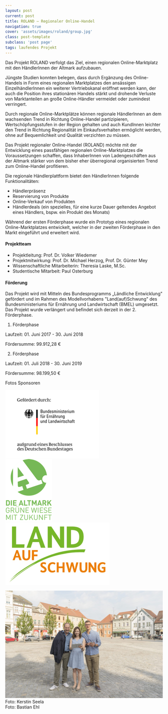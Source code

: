 ```yaml
---
layout: post
current: post
title: ROLAND – Regionaler Online-Handel
navigation: true
cover: 'assets/images/roland/group.jpg'
class: post-template
subclass: 'post page'
tags: laufendes Projekt
---
```


Das Projekt ROLAND verfolgt das Ziel, einen regionalen Online-Marktplatz mit den HändlerInnen der Altmark aufzubauen.

Jüngste Studien konnten belegen, dass durch Ergänzung des Online-Handels in Form eines regionalen Marktplatzes den ansässigen EinzelhändlerInnen ein weiterer Vertriebskanal eröffnet werden kann, der auch die Position ihres stationären Handels stärkt und drohende Verluste von Marktanteilen an große Online-Händler vermeidet oder zumindest verringert.

Durch regionale Online-Marktplätze können regionale HändlerInnen an dem wachsenden Trend in Richtung Online-Handel partizipieren, Wertschöpfungsstufen in der Region gehalten und auch KundInnen leichter den Trend in Richtung Regionalität im Einkaufsverhalten ermöglicht werden, ohne auf Bequemlichkeit und Qualität verzichten zu müssen.

Das Projekt regionaler Online-Handel (ROLAND) möchte mit der Entwicklung eines passfähigen regionalen Online-Marktplatzes die Voraussetzungen schaffen, dass InhaberInnen von Ladengeschäften aus der Altmark stärker von dem bisher eher überregional organisierten Trend zum Online-Handel profitieren.

Die regionale Händlerplattform bietet den HändlerInnen folgende Funktionalitäten:

- Händlerpräsenz
- Reservierung von Produkte
- Online-Verkauf von Produkten
- Händlerdeals (ein spezielles, für eine kurze Dauer geltendes Angebot eines Händlers, bspw. ein Produkt des Monats)

Während der ersten Förderphase wurde ein Prototyp eines regionalen Online-Marktplatzes entwickelt, welcher in der zweiten Förderphase in den Markt eingeführt und erweitert wird.

#### Projektteam
- Projektleitung: Prof. Dr. Volker Wiedemer
- Projektmitwirkung: Prof. Dr. Michael Herzog, Prof. Dr. Günter Mey
- Wissenschaftliche Mitarbeiterin: Theresia Laske, M.Sc.
- Studentische Mitarbeit: Paul Osterburg

#### Förderung

Das Projekt wird mit Mitteln des Bundesprogramms „Ländliche Entwicklung" gefördert und im Rahmen des Modellvorhabens "Land(auf)Schwung" des Bundesministeriums für Ernährung und Landwirtschaft (BMEL) umgesetzt. Das Projekt wurde verlängert und befindet sich derzeit in der 2. Förderphase.

1. Förderphase

Laufzeit: 01. Juni 2017 - 30. Juni 2018

Fördersumme: 99.912,28 €

2. Förderphase

Laufzeit: 01. Juli 2018 - 30. Juni 2019

Fördersumme: 98.199,50 €

Fotos Sponsoren

<div class="container">
    <div class="column-1"><img src="assets/images/ROLAND/logo1.png"></div>
    <div class="column-2"><img src="assets/images/ROLAND/logo2.png"></div>
    <div class="column-3"><img src="assets/images/ROLAND/logo3.png"></div>
</div>


![](assets/images/ROLAND/team.jpg)
Foto: Kerstin Seela  
Foto: Bastian Ehl

